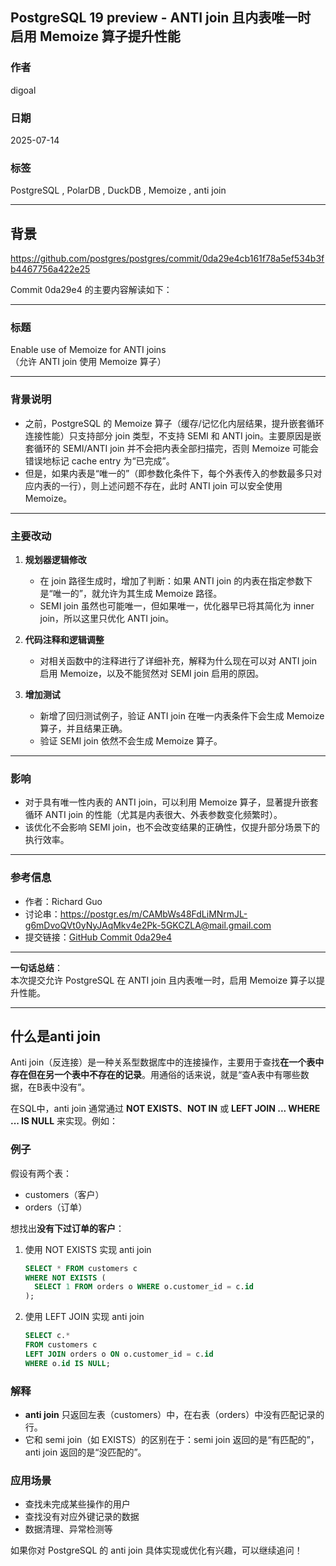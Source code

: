 ## PostgreSQL 19 preview - ANTI join 且内表唯一时 启用 Memoize 算子提升性能  
                      
### 作者                      
digoal                      
                      
### 日期                      
2025-07-14                      
                      
### 标签                      
PostgreSQL , PolarDB , DuckDB , Memoize , anti join    
                      
----                      
                      
## 背景           
https://github.com/postgres/postgres/commit/0da29e4cb161f78a5ef534b3fb4467756a422e25      
      
Commit 0da29e4 的主要内容解读如下：  
  
---  
  
### 标题  
Enable use of Memoize for ANTI joins    
（允许 ANTI join 使用 Memoize 算子）  
  
---  
  
### 背景说明  
- 之前，PostgreSQL 的 Memoize 算子（缓存/记忆化内层结果，提升嵌套循环连接性能）只支持部分 join 类型，不支持 SEMI 和 ANTI join。主要原因是嵌套循环的 SEMI/ANTI join 并不会把内表全部扫描完，否则 Memoize 可能会错误地标记 cache entry 为“已完成”。  
- 但是，如果内表是“唯一的”（即参数化条件下，每个外表传入的参数最多只对应内表的一行），则上述问题不存在，此时 ANTI join 可以安全使用 Memoize。  
  
---  
  
### 主要改动  
1. **规划器逻辑修改**    
   - 在 join 路径生成时，增加了判断：如果 ANTI join 的内表在指定参数下是“唯一的”，就允许为其生成 Memoize 路径。  
   - SEMI join 虽然也可能唯一，但如果唯一，优化器早已将其简化为 inner join，所以这里只优化 ANTI join。  
  
2. **代码注释和逻辑调整**    
   - 对相关函数中的注释进行了详细补充，解释为什么现在可以对 ANTI join 启用 Memoize，以及不能贸然对 SEMI join 启用的原因。  
  
3. **增加测试**    
   - 新增了回归测试例子，验证 ANTI join 在唯一内表条件下会生成 Memoize 算子，并且结果正确。  
   - 验证 SEMI join 依然不会生成 Memoize 算子。  
  
---  
  
### 影响  
- 对于具有唯一性内表的 ANTI join，可以利用 Memoize 算子，显著提升嵌套循环 ANTI join 的性能（尤其是内表很大、外表参数变化频繁时）。  
- 该优化不会影响 SEMI join，也不会改变结果的正确性，仅提升部分场景下的执行效率。  
  
---  
  
### 参考信息  
- 作者：Richard Guo  
- 讨论串：https://postgr.es/m/CAMbWs48FdLiMNrmJL-g6mDvoQVt0yNyJAqMkv4e2Pk-5GKCZLA@mail.gmail.com  
- 提交链接：[GitHub Commit 0da29e4](https://github.com/postgres/postgres/commit/0da29e4cb161f78a5ef534b3fb4467756a422e25)  
  
---  
  
**一句话总结**：    
本次提交允许 PostgreSQL 在 ANTI join 且内表唯一时，启用 Memoize 算子以提升性能。  
  
---  
  
## 什么是anti join  
Anti join（反连接）是一种关系型数据库中的连接操作，主要用于查找**在一个表中存在但在另一个表中不存在的记录**。用通俗的话来说，就是“查A表中有哪些数据，在B表中没有”。  
  
在SQL中，anti join 通常通过 **NOT EXISTS**、**NOT IN** 或 **LEFT JOIN ... WHERE ... IS NULL** 来实现。例如：  
  
### 例子  
假设有两个表：  
- customers（客户）  
- orders（订单）  
  
想找出**没有下过订单的客户**：  
  
1. 使用 NOT EXISTS 实现 anti join  
   ```sql  
   SELECT * FROM customers c  
   WHERE NOT EXISTS (  
     SELECT 1 FROM orders o WHERE o.customer_id = c.id  
   );  
   ```  
  
2. 使用 LEFT JOIN 实现 anti join  
   ```sql  
   SELECT c.*  
   FROM customers c  
   LEFT JOIN orders o ON o.customer_id = c.id  
   WHERE o.id IS NULL;  
   ```  
  
### 解释  
- **anti join** 只返回左表（customers）中，在右表（orders）中没有匹配记录的行。  
- 它和 semi join（如 EXISTS）的区别在于：semi join 返回的是“有匹配的”，anti join 返回的是“没匹配的”。  
  
### 应用场景  
- 查找未完成某些操作的用户  
- 查找没有对应外键记录的数据  
- 数据清理、异常检测等  
  
如果你对 PostgreSQL 的 anti join 具体实现或优化有兴趣，可以继续追问！  
    
